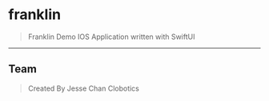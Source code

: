 # franklin

> Franklin Demo IOS Application written with SwiftUI

---

## Team

> Created By Jesse Chan
> Clobotics
